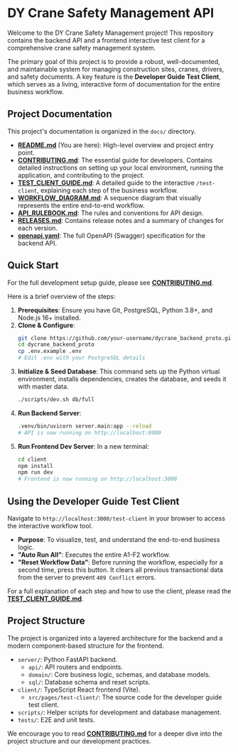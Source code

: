 # DY Crane Safety Management API

Welcome to the DY Crane Safety Management project! This repository contains the backend API and a frontend interactive test client for a comprehensive crane safety management system.

The primary goal of this project is to provide a robust, well-documented, and maintainable system for managing construction sites, cranes, drivers, and safety documents. A key feature is the **Developer Guide Test Client**, which serves as a living, interactive form of documentation for the entire business workflow.

## Project Documentation

This project's documentation is organized in the `docs/` directory.

-   **[README.md](README.md)** (You are here): High-level overview and project entry point.
-   **[CONTRIBUTING.md](docs/CONTRIBUTING.md)**: The essential guide for developers. Contains detailed instructions on setting up your local environment, running the application, and contributing to the project.
-   **[TEST_CLIENT_GUIDE.md](docs/TEST_CLIENT_GUIDE.md)**: A detailed guide to the interactive `/test-client`, explaining each step of the business workflow.
-   **[WORKFLOW_DIAGRAM.md](docs/WORKFLOW_DIAGRAM.md)**: A sequence diagram that visually represents the entire end-to-end workflow.
-   **[API_RULEBOOK.md](docs/API_RULEBOOK.md)**: The rules and conventions for API design.
-   **[RELEASES.md](docs/RELEASES.md)**: Contains release notes and a summary of changes for each version.
-   **[openapi.yaml](openapi.yaml)**: The full OpenAPI (Swagger) specification for the backend API.

## Quick Start

For the full development setup guide, please see **[CONTRIBUTING.md](docs/CONTRIBUTING.md)**.

Here is a brief overview of the steps:

1.  **Prerequisites**: Ensure you have Git, PostgreSQL, Python 3.8+, and Node.js 16+ installed.
2.  **Clone & Configure**:
    ```sh
    git clone https://github.com/your-username/dycrane_backend_proto.git
    cd dycrane_backend_proto
    cp .env.example .env
    # Edit .env with your PostgreSQL details
    ```
3.  **Initialize & Seed Database**:
    This command sets up the Python virtual environment, installs dependencies, creates the database, and seeds it with master data.
    ```sh
    ./scripts/dev.sh db/full
    ```
4.  **Run Backend Server**:
    ```sh
    .venv/bin/uvicorn server.main:app --reload
    # API is now running on http://localhost:8000
    ```
5.  **Run Frontend Dev Server**:
    In a new terminal:
    ```sh
    cd client
    npm install
    npm run dev
    # Frontend is now running on http://localhost:3000
    ```

## Using the Developer Guide Test Client

Navigate to `http://localhost:3000/test-client` in your browser to access the interactive workflow tool.

-   **Purpose**: To visualize, test, and understand the end-to-end business logic.
-   **"Auto Run All"**: Executes the entire A1-F2 workflow.
-   **"Reset Workflow Data"**: Before running the workflow, especially for a second time, press this button. It clears all previous transactional data from the server to prevent `409 Conflict` errors.

For a full explanation of each step and how to use the client, please read the **[TEST_CLIENT_GUIDE.md](docs/TEST_CLIENT_GUIDE.md)**.

## Project Structure

The project is organized into a layered architecture for the backend and a modern component-based structure for the frontend.

-   `server/`: Python FastAPI backend.
    -   `api/`: API routers and endpoints.
    -   `domain/`: Core business logic, schemas, and database models.
    -   `sql/`: Database schema and reset scripts.
-   `client/`: TypeScript React frontend (Vite).
    -   `src/pages/test-client/`: The source code for the developer guide test client.
-   `scripts/`: Helper scripts for development and database management.
-   `tests/`: E2E and unit tests.

We encourage you to read **[CONTRIBUTING.md](docs/CONTRIBUTING.md)** for a deeper dive into the project structure and our development practices.
